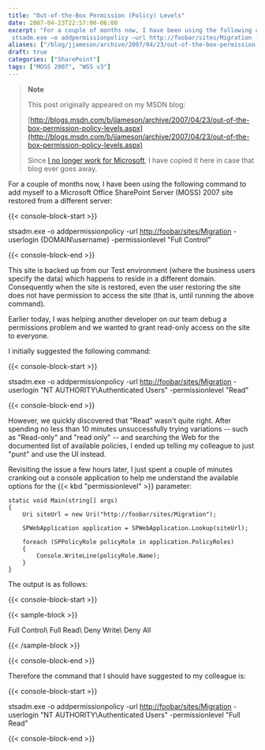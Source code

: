 ```yaml
---
title: "Out-of-the-Box Permission (Policy) Levels"
date: 2007-04-23T22:57:00-06:00
excerpt: "For a couple of months now, I have been using the following command to add myself to a Microsoft Office SharePoint Server (MOSS) 2007 site restored from a different server: 
 stsadm.exe –o addpermissionpolicy –url http://foobar/sites/Migration -userlogin..."
aliases: ["/blog/jjameson/archive/2007/04/23/out-of-the-box-permission-policy-levels.aspx"]
draft: true
categories: ["SharePoint"]
tags: ["MOSS 2007", "WSS v3"]
---
```


> **Note**
>
> This post originally appeared on my MSDN blog:
>
> [http://blogs.msdn.com/b/jjameson/archive/2007/04/23/out-of-the-box-permission-policy-levels.aspx](http://blogs.msdn.com/b/jjameson/archive/2007/04/23/out-of-the-box-permission-policy-levels.aspx)
>
> Since [I no longer work for Microsoft](/blog/jjameson/2011/09/02/last-day-with-microsoft), I have copied it here in case that blog ever goes away.

For a couple of months now, I have been using the following command to add myself to a Microsoft Office SharePoint Server (MOSS) 2007 site restored from a different server:

{{< console-block-start >}}

stsadm.exe -o addpermissionpolicy -url [http://foobar/sites/Migration](http://foobar/sites/Migration) -userlogin {DOMAIN\username} -permissionlevel "Full Control"

{{< console-block-end >}}

This site is backed up from our Test environment (where the business users specify the data) which happens to reside in a different domain. Consequently when the site is restored, even the user restoring the site does not have permission to access the site (that is, until running the above command).

Earlier today, I was helping another developer on our team debug a permissions problem and we wanted to grant read-only access on the site to everyone.

I initially suggested the following command:

{{< console-block-start >}}

stsadm.exe -o addpermissionpolicy -url [http://foobar/sites/Migration](http://foobar/sites/Migration) -userlogin "NT AUTHORITY\Authenticated Users" -permissionlevel "Read"

{{< console-block-end >}}

However, we quickly discovered that "Read" wasn't quite right. After spending no less than 10 minutes unsuccessfully trying variations -- such as "Read-only" and "read only" -- and searching the Web for the documented list of available policies, I ended up telling my colleague to just "punt" and use the UI instead.

Revisiting the issue a few hours later, I just spent a couple of minutes cranking out a console application to help me understand the available options for the {{< kbd "permissionlevel" >}} parameter:

```
static void Main(string[] args)
{
    Uri siteUrl = new Uri("http://foobar/sites/Migration");

    SPWebApplication application = SPWebApplication.Lookup(siteUrl);

    foreach (SPPolicyRole policyRole in application.PolicyRoles)
    {
        Console.WriteLine(policyRole.Name);
    }
}
```

The output is as follows:

{{< console-block-start >}}

{{< sample-block >}}

Full Control\ Full Read\ Deny Write\ Deny All

{{< /sample-block >}}

{{< console-block-end >}}

Therefore the command that I should have suggested to my colleague is:

{{< console-block-start >}}

stsadm.exe -o addpermissionpolicy -url [http://foobar/sites/Migration](http://foobar/sites/Migration) -userlogin "NT AUTHORITY\Authenticated Users" -permissionlevel "Full Read"

{{< console-block-end >}}

